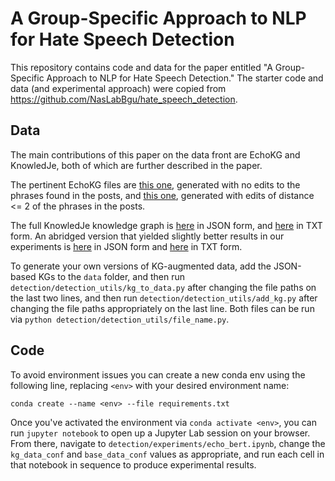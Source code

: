 # A Group-Specific Approach to NLP for Hate Speech Detection

This repository contains code and data for the paper entitled "A Group-Specific Approach to NLP for Hate Speech Detection." The starter code and data (and experimental approach) were copied from https://github.com/NasLabBgu/hate_speech_detection.

## Data
The main contributions of this paper on the data front are EchoKG and KnowledJe, both of which are further described in the paper. 

The pertinent EchoKG files are [this one](https://github.com/ENSCMA2/knowledje/blob/main/data/echo_posts_2_labels_kg2_no_edit.tsv), generated with no edits to the phrases found in the posts, and [this one](https://github.com/ENSCMA2/knowledje/blob/main/data/echo_posts_2_labels_kg2.tsv), generated with edits of distance <= 2 of the phrases in the posts.

The full KnowledJe knowledge graph is [here](https://github.com/ENSCMA2/knowledje/blob/main/data/kg2.json) in JSON form, and [here](https://github.com/ENSCMA2/knowledje/blob/main/data/kg2.txt) in TXT form. An abridged version that yielded slightly better results in our experiments is [here](https://github.com/ENSCMA2/knowledje/blob/main/data/kg.json) in JSON form and [here](https://github.com/ENSCMA2/knowledje/blob/main/data/kg.txt) in TXT form.

To generate your own versions of KG-augmented data, add the JSON-based KGs to the `data` folder, and then run `detection/detection_utils/kg_to_data.py` after changing the file paths on the last two lines, and then run `detection/detection_utils/add_kg.py` after changing the file paths appropriately on the last line. Both files can be run via `python detection/detection_utils/file_name.py`.


## Code

To avoid environment issues you can create a new conda env using the following line, replacing `<env>` with your desired environment name:

`conda create --name <env> --file requirements.txt`

Once you've activated the environment via `conda activate <env>`, you can run `jupyter notebook` to open up a Jupyter Lab session on your browser. From there, navigate to `detection/experiments/echo_bert.ipynb`, change the `kg_data_conf` and `base_data_conf` values as appropriate, and run each cell in that notebook in sequence to produce experimental results.


